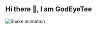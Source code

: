 ## Hi there 👋, I am GodEyeTee

![Snake animation](https://github.com/thepiyushmalhotra/thepiyushmalhotra/blob/output/github-contribution-grid-snake.svg)
